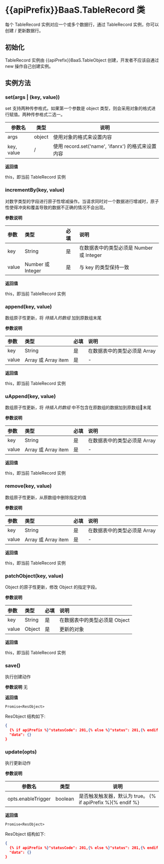 
# {{apiPrefix}}BaaS.TableRecord 类

每个 TableRecord 实例对应一个或多个数据行，通过 TableRecord 实例，你可以创建 / 更新数据行。

## 初始化

TableRecord 实例由 {{apiPrefix}}BaaS.TableObject 创建，开发者不应该自通过 new 操作自己创建实例。

## 实例方法

### set(args | (key, value))

set 支持两种传参格式。如果第一个参数是 object 类型，则会采用对象的格式进行赋值。两种传参格式二选一。


| 参数名     | 类型    | 说明                                 |
|-----------|---------|-------------------------------------|
| args       | object |使用对象的格式来设置内容                |
| key, value | /      |使用 record.set('name', 'ifanrx') 的格式来设置内容           |


**返回值**

this，即当前 TableRecord 实例

### incrementBy(key, value)

对数字类型的字段进行原子性增减操作。当请求同时对一个数据进行增减时，原子性使得冲突和覆盖导致的数据不正确的情况不会出现。

**参数说明**

| 参数   | 类型              | 必填 | 说明 |
| :---- | :---------------- | :-- | :-- |
| key   | String            | 是  | 在数据表中的类型必须是 Number 或 Integer |
| value | Number 或 Integer | 是  | 与 key 的类型保持一致 |

**返回值**

this，即当前 TableRecord 实例

### append(key, value)

数组原子性更新，将 *待插入的数组* 加到原数组末尾

**参数说明**

| 参数   | 类型                | 必填 | 说明 |
| :---- | :------------------ | :-- | :--- |
| key   | String              | 是  | 在数据表中的类型必须是 Array |
| value | Array 或 Array item | 是  | - |


**返回值**

this，即当前 TableRecord 实例

### uAppend(key, value)

数组原子性更新，将 *待插入的数组* 中不包含在原数组的数据加到原数组末尾

**参数说明**

| 参数   | 类型                | 必填 | 说明 |
| :---- | :------------------ | :-- | :-- |
| key   | String              | 是  | 在数据表中的类型必须是 Array |
| value | Array 或 Array item | 是   | - |


**返回值**

this，即当前 TableRecord 实例

### remove(key, value)

数组原子性更新，从原数组中删除指定的值

**参数说明**

| 参数   | 类型                | 必填 | 说明 |
| :---- | :------------------ | :-  | :-- |
| key   | String              | 是  | 在数据表中的类型必须是 Array |
| value | Array 或 Array item | 是  | - |

**返回值**

this，即当前 TableRecord 实例

### patchObject(key, value)

Object 的原子性更新，修改 Object 的指定字段。

**参数说明**

| 参数   | 类型                | 必填 | 说明 |
| :---- | :------------------ | :-  | :-- |
| key   | String              | 是  | 在数据表中的类型必须是 Object |
| value | Object              | 是  | 更新的对象 |


**返回值**

this，即当前 TableRecord 实例

### save()
执行创建动作

**参数说明**
无

**返回值**

`Promise<ResObject>`

ResObject 结构如下:

```json
{
  {% if apiPrefix %}"statusCode": 201,{% else %}"status": 201,{% endif %}
  "data": {}
}
```

### update(opts)
执行更新动作

**参数说明**

| 参数名    | 类型    | 说明              |
|-----------|---------|-------------------|
| opts.enableTrigger | boolean | 是否触发触发器，默认为 true。  {% if apiPrefix %}{% endif %}          |

**返回值**

`Promise<ResObject>`

ResObject 结构如下:

```json
{
  {% if apiPrefix %}"statusCode": 201,{% else %}"status": 201,{% endif %}
  "data": {}
}
```
